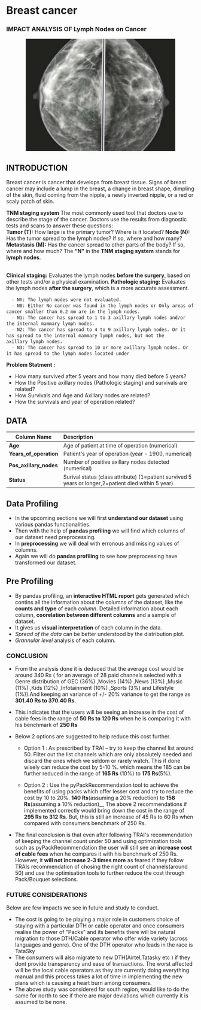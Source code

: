 # Breast cancer

### IMPACT ANALYSIS OF Lymph Nodes on Cancer
<p align="center">
  <img width="400" height="300" src="images/BreastCancer.jpg">
</p>

## INTRODUCTION
Breast cancer is cancer that develops from breast tissue. Signs of breast cancer may include a lump in the breast, a change in breast shape, dimpling of the skin, fluid coming from the nipple, a newly inverted nipple, or a red or scaly patch of skin.

__TNM staging system__ The most commonly used tool that doctors use to describe the stage of the cancer. Doctors use the results from diagnostic tests and scans to answer these questions:<br/>
      __Tumor (T):__ How large is the primary tumor? Where is it located?
      __Node (N):__ Has the tumor spread to the lymph nodes? If so, where and how many?
      __Metastasis (M):__ Has the cancer spread to other parts of the body? If so, where and how much?
       The __“N”__ in the __TNM staging system__ stands for __lymph nodes__.<br/><br/>
  
  __Clinical staging:__ Evaluates the lymph nodes __before the surgery__, based on other tests and/or a physical examination.
  __Pathologic staging:__ Evaluates the lymph nodes __after the surgery__, which is a more accurate assessment.
  
      - NX: The lymph nodes were not evaluated.
      - N0: Either No cancer was found in the lymph nodes or Only areas of cancer smaller than 0.2 mm are in the lymph nodes.
      - N1: The cancer has spread to 1 to 3 axillary lymph nodes and/or the internal mammary lymph nodes.
      - N2: The cancer has spread to 4 to 9 axillary lymph nodes. Or it has spread to the internal mammary lymph nodes, but not the     axillary lymph nodes.
      - N3: The cancer has spread to 10 or more axillary lymph nodes. Or it has spread to the lymph nodes located under 
      

__Problem Statment :__ 
- How many survived after 5 years and how many died before 5 years?
- How the Positive axillary nodes (Pathologic staging) and survivals are related?
- How Survivals and Age and Axillary nodes are related?
- How the survivals and year of operation related?

## DATA
| Column Name             | Description                                                                                             |
| -------------------     |:-------------                                                                                           | 
| __Age__                 | Age of patient at time of operation (numerical)                                                         | 
| __Years_of_operation__  | Patient's year of operation (year - 1900, numerical)                                                    |  
| __Pos_axillary_nodes__  | Number of positive axillary nodes detected (numerical)                                                  | 
| __Status__              | Surival status (class attribute) (1=patient survived 5 years or longer,2=patient died within 5 year)    |     
## Data Profiling
- In the upcoming sections we will first __understand our dataset__ using various pandas functionalities.
- Then with the help of __pandas profiling__ we will find which columns of our dataset need preprocessing.
- In __preprocessing__ we will deal with erronous and missing values of columns. 
- Again we will do __pandas profiling__ to see how preprocessing have transformed our dataset.

## Pre Profiling
- By pandas profiling, an __interactive HTML report__ gets generated which contins all the information about the columns of the dataset, like the __counts and type__ of each _column_. Detailed information about each column, __coorelation between different columns__ and a sample of dataset.<br/>
- It gives us __visual interpretation__ of each column in the data.
- _Spread of the data_ can be better understood by the distribution plot. 
- _Grannular level_ analysis of each column.

### CONCLUSION

- From the analysis done it is deduced that the average cost would be around 340 Rs ( for an average of 28 paid channels selected with a Genre distribution of GEC (36%) ,Movies (14%) ,News (13%) ,Music (11%) ,Kids (12%) ,Infotainment (10%) ,Sports (3%) and Lifestyle (1%)).And keeping an variance of +/- 20% variance to get the range as __301.40 Rs to 370.40 Rs__.

- This indicates that the users will be seeing an increase in the cost of cable fees in the range of __50 Rs to 120 Rs__ when he is comparing it with his benchmark of __250 Rs__
 
- Below 2 options are suggested to help reduce this cost further.
   - Option 1 : As prescribed by TRAI – try to keep the channel list around 50. Filter out the list channels which are only absolutely needed and discard the ones which we seldom or rarely watch. This if done wisely can reduce the cost by 5-10 %. which means the 185 can be further reduced in the range of  __165 Rs__ (10%) to __175 Rs__(5%).

   - Option 2 : Use the pyPackRecommendation tool to achieve the benefits of using packs which offer lesser cost and try to reduce the cost by 10 to 20%. __140 Rs__(assuming a 20% reduction) to __158 Rs__(assuming a 10% reduction)__
The above 2 recommendations if implemented correctly would bring down the cost in the range of __295 Rs to 312 Rs__.  But, this is still an increase of 45 Rs to 60 Rs when compared with consumers benchmark of 250 Rs. 

- The final conclusion is that even after following TRAI's recommendation of keeping the channel count under 50 and using optimization tools such as pyPackRecommendation the user will still see an __increase cost of cable fees__ when he compares it with his benchmark of 250 Rs. However, it __will not increase 2-3 times more__ as feared if they follow TRAIs recommendation of chosing the right count of channels(around 50) and use the optimisation tools to further reduce the cost through Pack/Bouquet selections.

### FUTURE CONSIDERATIONS
Below are few impacts we see in future and study to conduct.

  - The cost is going to be playing a major role in customers choice of staying with a particular DTH or cable operator and once consumers realise the power of "Packs" and its benefits there will be natural migration to those DTH/Cable operator who offer wide variety (across languages and genre). One of the DTH operator who leads in the race is TataSky 
  - The consumers will also migrate to new DTH(Airtel,Tatasky etc ) if they dont provide transparency and ease of transactions. The worst affected will be the local cable operators as they are currently doing everything manual and this process takes a lot of time in implementing the new plans which is causing a heart burn among consumers. 
  - The above study was considered for south region, would like to do the same for north to see if there are major deviations which currently it is assumed to be none.
